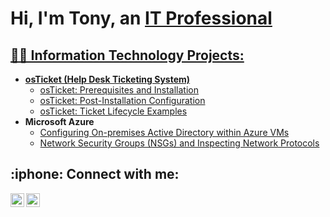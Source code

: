<h1>Hi, I'm Tony, an <a href="https://www.linkedin.com/in/tc4815/">IT Professional</h1>

<h2>👨‍💻 Information Technology Projects:</h2>

- <b>osTicket (Help Desk Ticketing System)</b>
  - [osTicket: Prerequisites and Installation](https://github.com/tc4815/osticket-prereqs)
  - [osTicket: Post-Installation Configuration](https://github.com/tc4815/post-install-config)
  - [osTicket: Ticket Lifecycle Examples](https://github.com/tc4815/ticket-lifecycle)
- <b>Microsoft Azure</b>
  - [Configuring On-premises Active Directory within Azure VMs](https://github.com/tc4815/configure-ad)
  - [Network Security Groups (NSGs) and Inspecting Network Protocols](https://github.com/joshmadakorcc/azure-network-protocols)

<h2> :iphone: Connect with me:</h2>


[<img align="left" alt="Josh | LinkedIn" width="22px" src="https://cdn.jsdelivr.net/npm/simple-icons@v3/icons/linkedin.svg" />][linkedin]
[<img align="left" alt="Josh | Instagram" width="22px" src="https://cdn.jsdelivr.net/npm/simple-icons@v3/icons/instagram.svg" />][instagram]


[instagram]: https://www.instagram.com/_t_craig/?hl=en
[linkedin]: https://linkedin.com/in/tc4815
